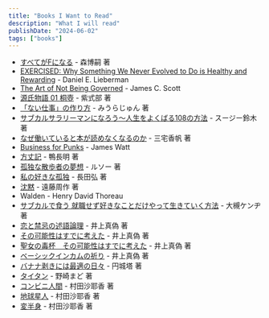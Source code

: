 ```yaml
---
title: "Books I Want to Read"
description: "What I will read"
publishDate: "2024-06-02"
tags: ["books"]
---
```


- [すべてがFになる](https://bookclub.kodansha.co.jp/product?item=0000198009) - 森博嗣 著
- [EXERCISED: Why Something We Never Evolved to Do is Healthy and Rewarding](https://scholar.harvard.edu/exercised/home) - Daniel E. Lieberman
- [The Art of Not Being Governed](https://en.wikipedia.org/wiki/The_Art_of_Not_Being_Governed) - James C. Scott
- [源氏物語 01 桐壺](https://www.aozora.gr.jp/index_pages/person52.html#sakuhin_list_1) - 紫式部 著
- [「ない仕事」の作り方](https://books.bunshun.jp/ud/book/num/9784163903699) - みうらじゅん 著
- [サブカルサラリーマンになろう～人生をよくばる108の方法](https://bookclub.kodansha.co.jp/product?item=0000387721) - スージー鈴木 著
- [なぜ働いていると本が読めなくなるのか](https://shinsho.shueisha.co.jp/kikan/1212-b/) - 三宅香帆 著
- [Business for Punks](https://www.penguinrandomhouse.com/books/530242/business-for-punks-by-james-watt/) - James Watt
- [方丈記](https://www.aozora.gr.jp/cards/000196/files/975_15935.html) - 鴨長明  著
- [孤独な散歩者の夢想](https://www.shinchosha.co.jp/book/200701/) - ルソー 著
- [私の好きな孤独](https://www.usio.co.jp/books/ushio_bunko/23071) - 長田弘 著
- [沈黙](https://www.shinchosha.co.jp/book/112315/) - 遠藤周作 著
- Walden - Henry David Thoreau
- [サブカルで食う 就職せず好きなことだけやって生きていく方法](https://www.kadokawa.co.jp/product/321706000456/) - 大槻ケンヂ 著
- [恋と禁忌の述語論理](https://bookclub.kodansha.co.jp/product?item=0000318280) - 井上真偽 著
- [その可能性はすでに考えた](https://bookclub.kodansha.co.jp/product?item=0000212824) - 井上真偽 著
- [聖女の毒杯　その可能性はすでに考えた](https://bookclub.kodansha.co.jp/product?item=0000310166) - 井上真偽 著
- [ベーシックインカムの祈り](https://www.shueisha.co.jp/books/items/contents.html?isbn=978-4-08-744445-2) - 井上真偽 著
- [バナナ剥きには最適の日々](https://www.hayakawa-online.co.jp/product/books/21150.html) - 円城塔 著
- [タイタン](https://bookclub.kodansha.co.jp/product?item=0000326715) - 野崎まど 著
- [コンビニ人間](https://books.bunshun.jp/ud/book/num/9784167911300) - 村田沙耶香 著
- [地球星人](https://www.shinchosha.co.jp/book/125713/) - 村田沙耶香 著
- [変半身](https://www.chikumashobo.co.jp/special/kawarimi/) - 村田沙耶香 著
